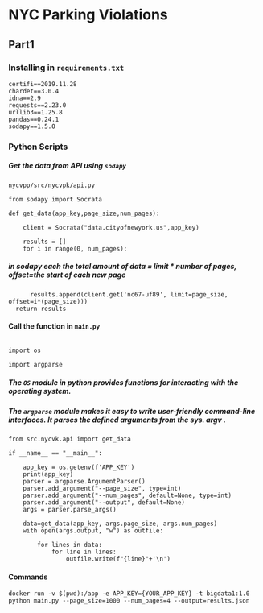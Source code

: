 # NYC Parking Violations

## Part1	

### Installing in `requirements.txt`

```
certifi==2019.11.28
chardet==3.0.4
idna==2.9
requests==2.23.0
urllib3==1.25.8
pandas==0.24.1
sodapy==1.5.0
```

### Python Scripts

##### Get the data from API using `sodapy`
`nycvpp/src/nycvpk/api.py`

```
from sodapy import Socrata

def get_data(app_key,page_size,num_pages):
	
	client = Socrata("data.cityofnewyork.us",app_key)

	results = []
	for i in range(0, num_pages):
  ```
  ##### in sodapy each the total amount of data = limit * number of pages, offset=the start of each new page
  ```
		results.append(client.get('nc67-uf89', limit=page_size, offset=i*(page_size)))
	return results
  ```

#### Call the function in `main.py`

```

import os

import argparse

```
##### The `OS` module in python provides functions for interacting with the operating system. 
##### The `argparse` module makes it easy to write user-friendly command-line interfaces. It parses the defined arguments from the sys. argv .

```
from src.nycvk.api import get_data

if __name__ == "__main__":

	app_key = os.getenv(f'APP_KEY')
	print(app_key)
	parser = argparse.ArgumentParser()
	parser.add_argument("--page_size", type=int)
	parser.add_argument("--num_pages", default=None, type=int)
	parser.add_argument("--output", default=None)
	args = parser.parse_args()
    
	data=get_data(app_key, args.page_size, args.num_pages)
	with open(args.output, "w") as outfile: 	

		for lines in data:
			for line in lines:
				outfile.write(f"{line}"+'\n')
```


  
#### Commands
`docker run -v $(pwd):/app -e APP_KEY={YOUR_APP_KEY} -t bigdata1:1.0 python main.py --page_size=1000 --num_pages=4 --output=results.json`
